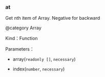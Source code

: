 
### at


Get nth item of Array. Negative for backward

@category Array


Kind：Function


Parameters：

- array(`readonly []`, `necessary`) 


- index(`number`, `necessary`) 

